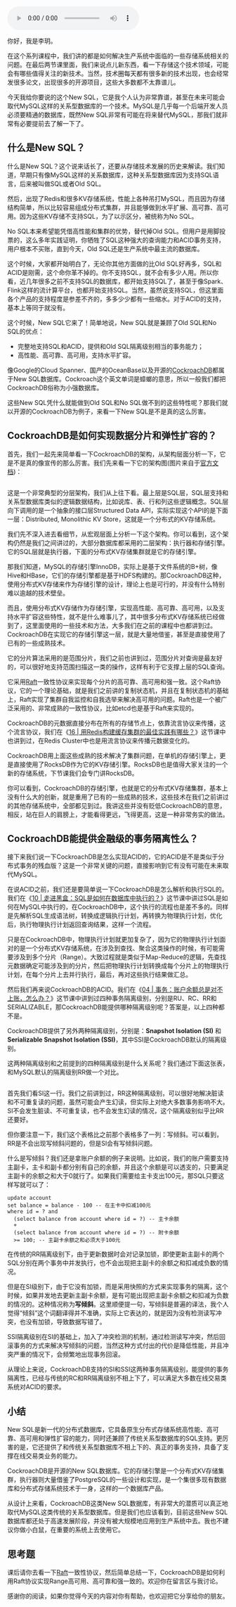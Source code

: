 <audio title="23 _ MySQL经常遇到的高可用、分片问题，NewSQL是如何解决的？" src="https://static001.geekbang.org/resource/audio/57/e0/5767b04db553d7a03aaff673fe06cae0.mp3" controls="controls"></audio> 
<p>你好，我是李玥。</p><p>在这个系列课程中，我们讲的都是如何解决生产系统中面临的一些存储系统相关的问题。在最后两节课里面，我们来说点儿新东西，看一下存储这个技术领域，可能会有哪些值得关注的新技术。当然，技术圈每天都有很多新的技术出现，也会经常发很多论文，出现很多的开源项目，这些大多数都不太靠谱儿。</p><p>今天我给你要说的这个New SQL，它是我个人认为非常靠谱，甚至在未来可能会取代MySQL这样的关系型数据库的一个技术。MySQL是几乎每一个后端开发人员必须要精通的数据库，既然New SQL非常有可能在将来替代MySQL，那我们就非常有必要提前去了解一下了。</p><h2>什么是New SQL？</h2><p>什么是New SQL？这个说来话长了，还要从存储技术发展的历史来解读。我们知道，早期只有像MySQL这样的关系数据库，这种关系型数据库因为支持SQL语言，后来被叫做SQL或者Old SQL。</p><p>然后，出现了Redis和很多KV存储系统，性能上各种吊打MySQL，而且因为存储结构简单，所以比较容易组成分布式集群，并且能够做到水平扩展、高可靠、高可用。因为这些KV存储不支持SQL，为了以示区分，被统称为No SQL。</p><p>No SQL本来希望能凭借高性能和集群的优势，替代掉Old SQL。但用户是用脚投票的，这么多年实践证明，你牺牲了SQL这种强大的查询能力和ACID事务支持，用户根本不买账，直到今天，Old SQL还是生产系统中最主流的数据库。</p><!-- [[[read_end]]] --><p>这个时候，大家都开始明白了，无论你其他方面做的比Old SQL好再多，SQL和ACID是刚需，这个命你革不掉的。你不支持SQL，就不会有多少人用。所以你看，近几年很多之前不支持SQL的数据库，都开始支持SQL了，甚至于像Spark、Flink这样的流计算平台，也都开始支持SQL。当然，虽然说支持SQL，但这里面各个产品的支持程度是参差不齐的，多多少少都有一些缩水。对于ACID的支持，基本上等同于就没有。</p><p>这个时候，New SQL它来了！简单地说，New SQL就是兼顾了Old SQL和No SQL的优点：</p><ul>
<li>完整地支持SQL和ACID，提供和Old SQL隔离级别相当的事务能力；</li>
<li>高性能、高可靠、高可用，支持水平扩容。</li>
</ul><p>像Google的Cloud Spanner、国产的OceanBase以及开源的<a href="https://github.com/cockroachdb/cockroach">CockroachDB</a>都属于New SQL数据库。Cockroach这个英文单词是蟑螂的意思，所以一般我们都把CockroachDB俗称为小强数据库。</p><p>这些New SQL凭什么就能做到Old SQL和No SQL做不到的这些特性呢？那我们就以开源的CockroachDB为例子，来看一下New SQL是不是真的这么厉害。</p><h2>CockroachDB是如何实现数据分片和弹性扩容的？</h2><p>首先，我们一起先来简单看一下CockroachDB的架构，从架构层面分析一下，它是不是真的像宣传的那么厉害。我们先来看一下它的架构图(图片来自于<a href="https://github.com/cockroachdb/cockroach/blob/master/docs/design.md">官方文档</a>)：</p><p><img src="https://static001.geekbang.org/resource/image/8c/82/8c78db973e66bb62b23c8e85afe78082.jpg" alt=""></p><p>这是一个非常典型的分层架构，我们从上往下看。最上层是SQL层，SQL层支持和关系型数据库类似的逻辑数据结构，比如说库、表、行和列这些逻辑概念。SQL层向下调用的是一个抽象的接口层Structured Data API，实际实现这个API的是下面一层：Distributed, Monolithic KV Store，这就是一个分布式的KV存储系统。</p><p>我们先不深入进去看细节，从宏观层面上分析一下这个架构。你可以看到，这个架构仍然是我们之间讲过的，大部分数据库都采用的二层架构：执行器和存储引擎。它的SQL层就是执行器，下面的分布式KV存储集群就是它的存储引擎。</p><p>那我们知道，MySQL的存储引擎InnoDB，实际上是基于文件系统的B+树，像Hive和HBase，它们的存储引擎都是基于HDFS构建的。那CockroachDB这种，使用分布式KV存储来作为存储引擎的设计，理论上也是可行的，并没有什么特别难以逾越的技术壁垒。</p><p>而且，使用分布式KV存储作为存储引擎，实现高性能、高可靠、高可用，以及支持水平扩容这些特性，就不是什么难事儿了，其中很多分布式KV存储系统已经做到了，这里面使用的一些技术和方法，大多我们在之前的课程中也都讲到过。CockroachDB在实现它的存储引擎这一层，就是大量地借鉴，甚至是直接使用了已有的一些成熟技术。</p><p>它的分片算法采用的是范围分片，我们之前也讲到过，范围分片对查询是最友好的，可以很好地支持范围扫描这一类的操作，这样有利于它支撑上层的SQL查询。</p><p>它采用<a href="https://raft.github.io/">Raft</a>一致性协议来实现每个分片的高可靠、高可用和强一致。这个Raft协议，它的一个理论基础，就是我们之前讲的复制状态机，并且在复制状态机的基础上，Raft实现了集群自我监控和自我选举来解决高可用的问题。Raft也是一个被广泛采用的、非常成熟的一致性协议，比如etcd也是基于Raft来实现的。</p><p>CockroachDB的元数据直接分布在所有的存储节点上，依靠流言协议来传播，这个流言协议，我们在《<a href="https://time.geekbang.org/column/article/217590">16 | 用Redis构建缓存集群的最佳实践有哪些？</a>》这节课中也讲到过，在Redis Cluster中也是用流言协议来传播元数据变化的。</p><p>CockroachDB用上面这些成熟的技术解决了集群问题，在单机的存储引擎上，更是直接使用了RocksDB作为它的KV存储引擎。RocksDB也是值得大家关注的一个新的存储系统，下节课我们会专门讲RocksDB。</p><p>你可以看到，CockroachDB的存储引擎，也就是它的分布式KV存储集群，基本上没有什么大的创新，就是重用了已有的一些成熟的技术，这些技术在我们之前讲过的其他存储系统中，全部都见到过。我讲这些并没有贬低CockroachDB的意思，相反，站在巨人的肩膀上，才能看得更远，飞得更高，这是一种非常务实的做法。</p><h2>CockroachDB能提供金融级的事务隔离性么？</h2><p>接下来我们说一下CockroachDB是怎么实现ACID的，它的ACID是不是类似于分布式事务的残血版？这是一个非常关键的问题，直接影响到它有没有可能在未来取代MySQL。</p><p>在说ACID之前，我们还是要简单说一下CockroachDB是怎么解析和执行SQL的。我们在《<a href="https://time.geekbang.org/column/article/213176">10 | 走进黑盒：SQL是如何在数据库中执行的？</a>》这节课中讲过SQL是如何在MySQL中执行的，在CockroachDB中，这个执行的流程也是差不多的。同样是先解析SQL生成语法树，转换成逻辑执行计划，再转换为物理执行计划，优化后，执行物理执行计划返回查询结果，这样一个流程。</p><p>只是在CockroachDB中，物理执行计划就更加复杂了，因为它的物理执行计划面对的是一个分布式KV存储系统，在涉及到查找、聚合这类操作的时候，有可能需要涉及到多个分片（Range）。大致过程就是类似于Map-Reduce的逻辑，先查找元数据确定可能涉及到的分片，然后把物理执行计划转换成每个分片上的物理执行计划，在每个分片上去并行执行，最后，再对这些执行结果做汇总。</p><p>然后我们再来说CockroachDB的ACID。我们在《<a href="https://time.geekbang.org/column/article/206544">04 | 事务：账户余额总是对不上账，怎么办？</a>》这节课中讲到过四种事务隔离级别，分别是RU、RC、RR和SERIALIZABLE，那CockroachDB能提供哪种隔离级别呢？答案是，以上四种都不是。</p><p>CockroachDB提供了另外两种隔离级别，分别是：<strong>Snapshot Isolation (SI)</strong> 和 <strong>Serializable Snapshot Isolation (SSI)</strong>，其中SSI是CockroachDB默认的隔离级别。</p><p>这两种隔离级别和之前提到的四种隔离级别是什么关系呢？我们通过下面这张表，和MySQL默认的隔离级别RR做一个对比。</p><p><img src="https://static001.geekbang.org/resource/image/20/67/20e20d983ad7519e6eae11821a3f1567.jpg" alt=""></p><p>首先我们看SI这一行。我们之前讲到过，RR这种隔离级别，可以很好地解决脏读和不可重复读的问题，虽然可能会产生幻读，但实际上对绝大多数事务影响不大。SI不会发生脏读、不可重复读，也不会发生幻读的情况，这个隔离级别似乎比RR还要好。</p><p>但你要注意一下，我们这个表格比之前那个表格多了一列：写倾斜。可以看到，RR是不会出现写倾斜问题的，但是SI会有写倾斜问题。</p><p>什么是写倾斜？我们还是拿账户余额的例子来说明。比如说，我们的账户需要支持主副卡，主卡和副卡都分别有自己的余额，并且这个余额是可以透支的，只要满足主副卡的余额之和大于0就行了。如果我们需要给主卡支出100元，那SQL只要这样写就可以了：</p><pre><code>update account
set balance = balance - 100 -- 在主卡中扣减100元
where id = ? and
  (select balance from account where id = ?) -- 主卡余额
  +
  (select balance from account where id = ?) -- 附卡余额
  &gt;= 100; -- 主副卡余额之和必须大于100元
</code></pre><p>在传统的RR隔离级别下，由于更新数据时会对记录加锁，即使更新主副卡的两个SQL分别在两个事务中并发执行，也不会出现把主副卡的余额之和扣减成负数的情况。</p><p>但是在SI级别下，由于它没有加锁，而是采用快照的方式来实现事务的隔离，这个时候，如果并发地去更新主副卡余额，是有可能出现把主副卡余额之和扣减为负数的情况的。这种情况称为<strong>写倾斜</strong>。这里顺便提一句，写倾斜是普遍的译法，我个人觉得“倾斜”这个词翻译得并不准确，实际上它表达的，就是因为没有检测读写冲突，也没有加锁，导致数据写错了。</p><p>SSI隔离级别在SI的基础上，加入了冲突检测的机制，通过检测读写冲突，然后回滚事务的方式来解决写倾斜的问题，当然这种方式付出的代价是降低性能，并且冲突严重的情况下，会频繁地出现事务回滚。</p><p>从理论上来说，CockroachDB支持的SI和SSI这两种事务隔离级别，能提供的事务隔离性，已经与传统的RC和RR隔离级别不相上下了，可以满足大多数在线交易类系统对ACID的要求。</p><h2>小结</h2><p>New SQL是新一代的分布式数据库，它具备原生分布式存储系统高性能、高可靠、高可用和弹性扩容的能力，同时还兼顾了传统关系型数据库的SQL支持。更厉害的是，它还提供了和传统关系型数据库不相上下的、真正的事务支持，具备了支撑在线交易类业务的能力。</p><p>CockroachDB是开源的New SQL数据库。它的存储引擎是一个分布式KV存储集群，执行器则大量借鉴了PostgreSQL的一些设计和实现，是一个集很多现有数据库和分布式存储系统技术于一身，这样的一个数据库产品。</p><p>从设计上来看，CockroachDB这类New SQL数据库，有非常大的潜质可以真正地取代MySQL这类传统的关系型数据库。但是我们也应该看到，目前这些New SQL数据库都还处于高速发展阶段，并没有被大规模地应用到生产系统中去。我也不建议你做小白鼠，在重要的系统上去使用它。</p><h2>思考题</h2><p>课后请你去看一下<a href="https://raft.github.io/">Raft</a>一致性协议，然后简单总结一下，CockroachDB是如何利用Raft协议实现Range高可用、高可靠和强一致的。欢迎你在留言区与我讨论。</p><p>感谢你的阅读，如果你觉得今天的内容对你有帮助，也欢迎把它分享给你的朋友。</p>